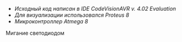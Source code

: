 - _Исходный код написан в IDE CodeVisionAVR v. 4.02 Evaluation_
- _Для визуализации использовался Proteus 8_
- _Микроконтроллер Atmega 8_

Мигание светодиодом

